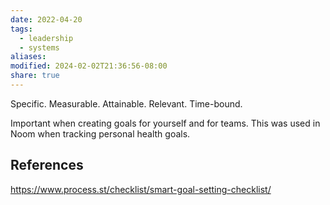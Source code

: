 ```yaml
---
date: 2022-04-20
tags:
  - leadership
  - systems
aliases: 
modified: 2024-02-02T21:36:56-08:00
share: true
---
```

Specific. Measurable. Attainable. Relevant. Time-bound.

Important when creating goals for yourself and for teams. This was used in Noom when tracking personal health goals.
## References
https://www.process.st/checklist/smart-goal-setting-checklist/ 